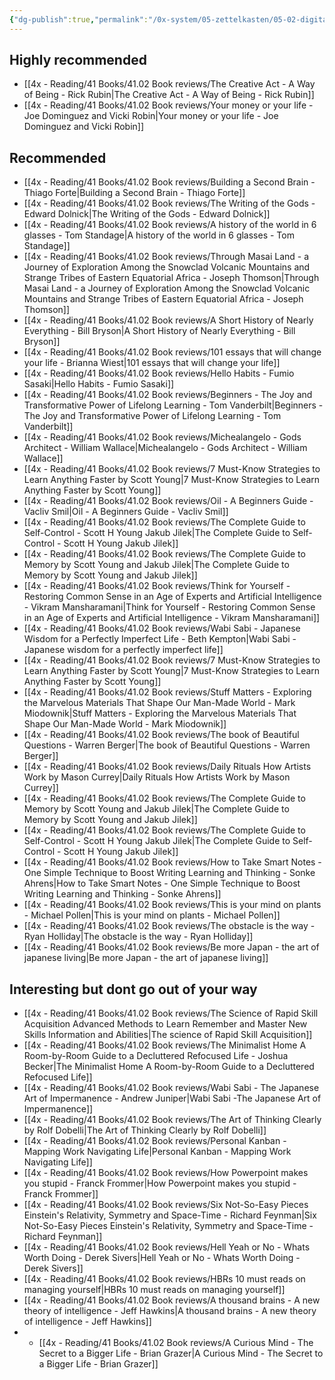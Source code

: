 ```yaml
---
{"dg-publish":true,"permalink":"/0x-system/05-zettelkasten/05-02-digital-garden/book-reviews/","title":"Book reviews","dgShowBacklinks":false}
---
```


 

## Highly recommended
- [[4x - Reading/41 Books/41.02 Book reviews/The Creative Act - A Way of Being - Rick Rubin\|The Creative Act - A Way of Being - Rick Rubin]]
- [[4x - Reading/41 Books/41.02 Book reviews/Your money or your life - Joe Dominguez and Vicki Robin\|Your money or your life - Joe Dominguez and Vicki Robin]]


## Recommended
- [[4x - Reading/41 Books/41.02 Book reviews/Building a Second Brain - Thiago Forte\|Building a Second Brain - Thiago Forte]]
- [[4x - Reading/41 Books/41.02 Book reviews/The Writing of the Gods - Edward Dolnick\|The Writing of the Gods - Edward Dolnick]]
- [[4x - Reading/41 Books/41.02 Book reviews/A history of the world in 6 glasses - Tom Standage\|A history of the world in 6 glasses - Tom Standage]]
- [[4x - Reading/41 Books/41.02 Book reviews/Through Masai Land - a Journey of Exploration Among the Snowclad Volcanic Mountains and Strange Tribes of Eastern Equatorial Africa - Joseph Thomson\|Through Masai Land - a Journey of Exploration Among the Snowclad Volcanic Mountains and Strange Tribes of Eastern Equatorial Africa - Joseph Thomson]]
- [[4x - Reading/41 Books/41.02 Book reviews/A Short History of Nearly Everything - Bill Bryson\|A Short History of Nearly Everything - Bill Bryson]]
- [[4x - Reading/41 Books/41.02 Book reviews/101 essays that will change your life - Brianna Wiest\|101 essays that will change your life]]
- [[4x - Reading/41 Books/41.02 Book reviews/Hello Habits - Fumio Sasaki\|Hello Habits - Fumio Sasaki]]
- [[4x - Reading/41 Books/41.02 Book reviews/Beginners - The Joy and Transformative Power of Lifelong Learning - Tom Vanderbilt\|Beginners - The Joy and Transformative Power of Lifelong Learning - Tom Vanderbilt]]
- [[4x - Reading/41 Books/41.02 Book reviews/Michealangelo - Gods Architect - William Wallace\|Michealangelo - Gods Architect - William Wallace]]
- [[4x - Reading/41 Books/41.02 Book reviews/7 Must-Know Strategies to Learn Anything Faster by Scott Young\|7 Must-Know Strategies to Learn Anything Faster by Scott Young]]
- [[4x - Reading/41 Books/41.02 Book reviews/Oil - A Beginners Guide - Vacliv Smil\|Oil - A Beginners Guide - Vacliv Smil]]
- [[4x - Reading/41 Books/41.02 Book reviews/The Complete Guide to Self-Control - Scott H Young Jakub Jilek\|The Complete Guide to Self-Control - Scott H Young Jakub Jilek]]
- [[4x - Reading/41 Books/41.02 Book reviews/The Complete Guide to Memory by Scott Young and Jakub Jilek\|The Complete Guide to Memory by Scott Young and Jakub Jilek]]
- [[4x - Reading/41 Books/41.02 Book reviews/Think for Yourself - Restoring Common Sense in an Age of Experts and Artificial Intelligence - Vikram Mansharamani\|Think for Yourself - Restoring Common Sense in an Age of Experts and Artificial Intelligence - Vikram Mansharamani]]
- [[4x - Reading/41 Books/41.02 Book reviews/Wabi Sabi - Japanese Wisdom for a Perfectly Imperfect Life - Beth Kempton\|Wabi Sabi - Japanese wisdom for a perfectly imperfect life]]
- [[4x - Reading/41 Books/41.02 Book reviews/7 Must-Know Strategies to Learn Anything Faster by Scott Young\|7 Must-Know Strategies to Learn Anything Faster by Scott Young]]
- [[4x - Reading/41 Books/41.02 Book reviews/Stuff Matters - Exploring the Marvelous Materials That Shape Our Man-Made World - Mark Miodownik\|Stuff Matters - Exploring the Marvelous Materials That Shape Our Man-Made World - Mark Miodownik]]
- [[4x - Reading/41 Books/41.02 Book reviews/The book of Beautiful Questions - Warren Berger\|The book of Beautiful Questions - Warren Berger]]
- [[4x - Reading/41 Books/41.02 Book reviews/Daily Rituals How Artists Work by Mason Currey\|Daily Rituals How Artists Work by Mason Currey]]
- [[4x - Reading/41 Books/41.02 Book reviews/The Complete Guide to Memory by Scott Young and Jakub Jilek\|The Complete Guide to Memory by Scott Young and Jakub Jilek]]
- [[4x - Reading/41 Books/41.02 Book reviews/The Complete Guide to Self-Control - Scott H Young Jakub Jilek\|The Complete Guide to Self-Control - Scott H Young Jakub Jilek]]
- [[4x - Reading/41 Books/41.02 Book reviews/How to Take Smart Notes - One Simple Technique to Boost Writing Learning and Thinking - Sonke Ahrens\|How to Take Smart Notes - One Simple Technique to Boost Writing Learning and Thinking - Sonke Ahrens]]
- [[4x - Reading/41 Books/41.02 Book reviews/This is your mind on plants - Michael Pollen\|This is your mind on plants - Michael Pollen]]
- [[4x - Reading/41 Books/41.02 Book reviews/The obstacle is the way - Ryan Holliday\|The obstacle is the way - Ryan Holliday]]
- [[4x - Reading/41 Books/41.02 Book reviews/Be more Japan - the art of japanese living\|Be more Japan - the art of japanese living]]

## Interesting but dont go out of your way
- [[4x - Reading/41 Books/41.02 Book reviews/The Science of Rapid Skill Acquisition Advanced Methods to Learn Remember and Master New Skills Information and Abilities\|The science of Rapid Skill Acquisition]]
- [[4x - Reading/41 Books/41.02 Book reviews/The Minimalist Home A Room-by-Room Guide to a Decluttered Refocused Life - Joshua Becker\|The Minimalist Home A Room-by-Room Guide to a Decluttered Refocused Life]]
- [[4x - Reading/41 Books/41.02 Book reviews/Wabi Sabi - The Japanese Art of Impermanence - Andrew Juniper\|Wabi Sabi -The Japanese Art of Impermanence]]
- [[4x - Reading/41 Books/41.02 Book reviews/The Art of Thinking Clearly by Rolf Dobelli\|The Art of Thinking Clearly by Rolf Dobelli]]
- [[4x - Reading/41 Books/41.02 Book reviews/Personal Kanban - Mapping Work Navigating Life\|Personal Kanban - Mapping Work Navigating Life]]
- [[4x - Reading/41 Books/41.02 Book reviews/How Powerpoint makes you stupid - Franck Frommer\|How Powerpoint makes you stupid - Franck Frommer]]
- [[4x - Reading/41 Books/41.02 Book reviews/Six Not-So-Easy Pieces Einstein's Relativity, Symmetry and Space-Time - Richard Feynman\|Six Not-So-Easy Pieces Einstein's Relativity, Symmetry and Space-Time - Richard Feynman]]
- [[4x - Reading/41 Books/41.02 Book reviews/Hell Yeah or No - Whats Worth Doing - Derek Sivers\|Hell Yeah or No - Whats Worth Doing - Derek Sivers]]
- [[4x - Reading/41 Books/41.02 Book reviews/HBRs 10 must reads on managing yourself\|HBRs 10 must reads on managing yourself]]
- [[4x - Reading/41 Books/41.02 Book reviews/A thousand brains - A new theory of intelligence - Jeff Hawkins\|A thousand brains - A new theory of intelligence - Jeff Hawkins]]
- - [[4x - Reading/41 Books/41.02 Book reviews/A Curious Mind - The Secret to a Bigger Life - Brian Grazer\|A Curious Mind - The Secret to a Bigger Life - Brian Grazer]]

